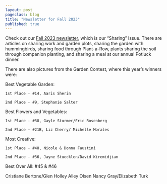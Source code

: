 ```yaml
---
layout: post
pageclass: blog
title: "Newsletter for Fall 2023"
published: true
---
```

Check out our [Fall 2023 newsletter](/pdf/NCG_2023_Fall_Newsletter.pdf), which is our “Sharing” Issue. There are articles on sharing work and garden plots, sharing the garden with hummingbirds, sharing food through Plant-a-Row, plants sharing the soil through companion planting, and sharing a meal at our annual Potluck dinner. 

There are also pictures from the Garden Contest, where this year’s winners were:

Best Vegetable Garden:

    1st Place - #14, Aaris Sherin

    2nd Place - #9, Stephanie Salter

Best Flowers and Vegetables:

    1st Place - #38, Gayle Sturmer/Eric Rosenberg

    2nd Place – #21B, Liz Cherry/ Michelle Morales

Most Creative:

    1st Place - #48, Nicole & Donna Faustini

    2nd Place - #36, Jayne Stuecklen/David Kiremidjian

Best Over All: #45 & #46

   Cristiane Bertone/Glen Holley
   Alley Olsen
   Nancy Gray/Elizabeth Turk